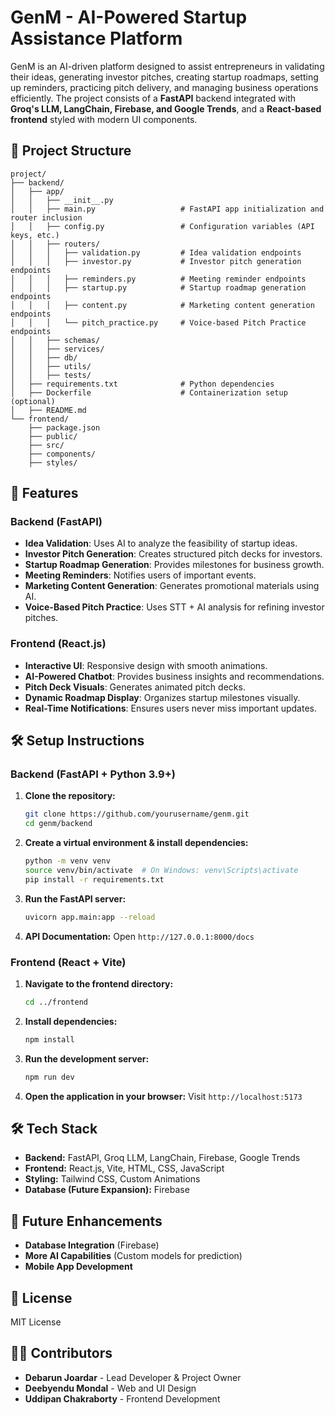 # GenM - AI-Powered Startup Assistance Platform

GenM is an AI-driven platform designed to assist entrepreneurs in validating their ideas, generating investor pitches, creating startup roadmaps, setting up reminders, practicing pitch delivery, and managing business operations efficiently. The project consists of a **FastAPI** backend integrated with **Groq's LLM, LangChain, Firebase, and Google Trends**, and a **React-based frontend** styled with modern UI components.

## 📂 Project Structure

```
project/
├── backend/
│   ├── app/
│   │   ├── __init__.py
│   │   ├── main.py                   # FastAPI app initialization and router inclusion
│   │   ├── config.py                 # Configuration variables (API keys, etc.)
│   │   ├── routers/
│   │   │   ├── validation.py         # Idea validation endpoints
│   │   │   ├── investor.py           # Investor pitch generation endpoints
│   │   │   ├── reminders.py          # Meeting reminder endpoints
│   │   │   ├── startup.py            # Startup roadmap generation endpoints
│   │   │   ├── content.py            # Marketing content generation endpoints
│   │   │   └── pitch_practice.py     # Voice-based Pitch Practice endpoints
│   │   ├── schemas/
│   │   ├── services/
│   │   ├── db/
│   │   ├── utils/
│   │   ├── tests/
│   ├── requirements.txt              # Python dependencies
│   ├── Dockerfile                    # Containerization setup (optional)
│   ├── README.md
└── frontend/
    ├── package.json
    ├── public/
    ├── src/
    ├── components/
    ├── styles/
```

## 🚀 Features

### Backend (FastAPI)
- **Idea Validation**: Uses AI to analyze the feasibility of startup ideas.
- **Investor Pitch Generation**: Creates structured pitch decks for investors.
- **Startup Roadmap Generation**: Provides milestones for business growth.
- **Meeting Reminders**: Notifies users of important events.
- **Marketing Content Generation**: Generates promotional materials using AI.
- **Voice-Based Pitch Practice**: Uses STT + AI analysis for refining investor pitches.

### Frontend (React.js)
- **Interactive UI**: Responsive design with smooth animations.
- **AI-Powered Chatbot**: Provides business insights and recommendations.
- **Pitch Deck Visuals**: Generates animated pitch decks.
- **Dynamic Roadmap Display**: Organizes startup milestones visually.
- **Real-Time Notifications**: Ensures users never miss important updates.

## 🛠️ Setup Instructions

### Backend (FastAPI + Python 3.9+)

1. **Clone the repository:**
   ```sh
   git clone https://github.com/yourusername/genm.git
   cd genm/backend
   ```
2. **Create a virtual environment & install dependencies:**
   ```sh
   python -m venv venv
   source venv/bin/activate  # On Windows: venv\Scripts\activate
   pip install -r requirements.txt
   ```
3. **Run the FastAPI server:**
   ```sh
   uvicorn app.main:app --reload
   ```
4. **API Documentation:** Open `http://127.0.0.1:8000/docs`

### Frontend (React + Vite)

1. **Navigate to the frontend directory:**
   ```sh
   cd ../frontend
   ```
2. **Install dependencies:**
   ```sh
   npm install
   ```
3. **Run the development server:**
   ```sh
   npm run dev
   ```
4. **Open the application in your browser:** Visit `http://localhost:5173`

## 🛠️ Tech Stack
- **Backend:** FastAPI, Groq LLM, LangChain, Firebase, Google Trends
- **Frontend:** React.js, Vite, HTML, CSS, JavaScript
- **Styling:** Tailwind CSS, Custom Animations
- **Database (Future Expansion):** Firebase

## 📌 Future Enhancements
- **Database Integration** (Firebase)
- **More AI Capabilities** (Custom models for prediction)
- **Mobile App Development**

## 📄 License
MIT License

## 👨‍💻 Contributors
- **Debarun Joardar** - Lead Developer & Project Owner
- **Deebyendu Mondal** - Web and UI Design
- **Uddipan Chakraborty** - Frontend Development



